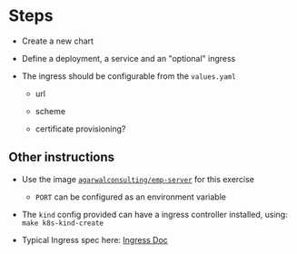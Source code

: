 # Steps

- Create a new chart

- Define a deployment, a service and an "optional" ingress

- The ingress should be configurable from the `values.yaml`

  - url

  - scheme

  - certificate provisioning?

## Other instructions

- Use the image [`agarwalconsulting/emp-server`](https://hub.docker.com/repository/docker/agarwalconsulting/emp-server) for this exercise

  - `PORT` can be configured as an environment variable

- The `kind` config provided can have a ingress controller installed, using: `make k8s-kind-create`

- Typical Ingress spec here: [Ingress Doc](https://kubernetes.io/docs/concepts/services-networking/ingress/)
